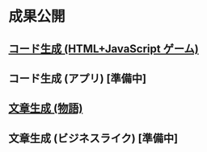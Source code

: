# 成果公開
## [コード生成 (HTML+JavaScript ゲーム)](https://github.com/t2k2pp/AIXA/blob/main/games/README.md)
## コード生成 (アプリ) [準備中]
## [文章生成 (物語)](https://github.com/t2k2pp/AIXA/blob/main/Story/README.md)
## 文章生成 (ビジネスライク) [準備中]

